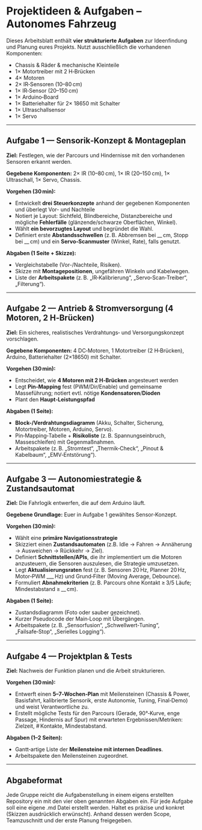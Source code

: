 # Projektideen & Aufgaben – Autonomes Fahrzeug

Dieses Arbeitsblatt enthält **vier strukturierte Aufgaben** zur Ideenfindung und Planung eures Projekts. Nutzt ausschließlich die vorhandenen Komponenten:

- Chassis & Räder & mechanische Kleinteile
- 1× Motortreiber mit 2 H‑Brücken
- 4× Motoren
- 2× IR‑Sensoren (10–80 cm)
- 1× IR‑Sensor (20–150 cm)
- 1× Arduino‑Board
- 1× Batteriehalter für 2× 18650 mit Schalter
- 1× Ultraschallsensor
- 1× Servo

---

## Aufgabe 1 — Sensorik‑Konzept & Montageplan
**Ziel:** Festlegen, wie der Parcours und Hindernisse mit den vorhandenen Sensoren erkannt werden.

**Gegebene Komponenten:** 2× IR (10–80 cm), 1× IR (20–150 cm), 1× Ultraschall, 1× Servo, Chassis.

**Vorgehen (30 min):**
- Entwickelt **drei Steuerkonzepte** anhand der gegebenen Komponenten und überlegt Vor- und Nachteile
- Notiert je Layout: Sichtfeld, Blindbereiche, Distanzbereiche und mögliche **Fehlerfälle** (glänzende/schwarze Oberflächen, Winkel).
- Wählt **ein bevorzugtes Layout** und begründet die Wahl.
- Definiert erste **Abstandsschwellen** (z. B. Abbremsen bei __ cm, Stopp bei __ cm) und ein **Servo‑Scanmuster** (Winkel, Rate), falls genutzt.

**Abgaben (1 Seite + Skizze):**
- Vergleichstabelle (Vor-/Nachteile, Risiken).  
- Skizze mit **Montagepositionen**, ungefähren Winkeln und Kabelwegen.  
- Liste der **Arbeitspakete** (z. B. „IR‑Kalibrierung“, „Servo‑Scan‑Treiber“, „Filterung“).

---

## Aufgabe 2 — Antrieb & Stromversorgung (4 Motoren, 2 H‑Brücken)
**Ziel:** Ein sicheres, realistisches Verdrahtungs‑ und Versorgungskonzept vorschlagen.

**Gegebene Komponenten:** 4 DC‑Motoren, 1 Motortreiber (2 H‑Brücken), Arduino, Batteriehalter (2×18650) mit Schalter.

**Vorgehen (30 min):**
- Entscheidet, wie **4 Motoren mit 2 H‑Brücken** angesteuert werden
- Legt **Pin‑Mapping** fest (PWM/Dir/Enable) und gemeinsame Masseführung; notiert evtl. nötige **Kondensatoren**/**Dioden**
- Plant den **Haupt‑Leistungspfad**

**Abgaben (1 Seite):**
- **Block-/Verdrahtungsdiagramm** (Akku, Schalter, Sicherung, Motortreiber, Motoren, Arduino, Servo).  
- Pin‑Mapping‑Tabelle + **Risikoliste** (z. B. Spannungseinbruch, Masseschleifen) mit Gegenmaßnahmen.  
- Arbeitspakete (z. B. „Stromtest“, „Thermik‑Check“, „Pinout & Kabelbaum“, „EMV‑Entstörung“).

---

## Aufgabe 3 — Autonomiestrategie & Zustandsautomat
**Ziel:** Die Fahrlogik entwerfen, die auf dem Arduino läuft.

**Gegebene Grundlage:** Euer in Aufgabe 1 gewähltes Sensor‑Konzept.

**Vorgehen (30 min):**
- Wählt eine **primäre Navigationsstrategie**
- Skizziert einen **Zustandsautomaten** (z.B. Idle → Fahren → Annäherung → Ausweichen → Rückkehr → Ziel).  
- Definiert **Schnittstellen/APIs**, die ihr implementiert um die Motoren anzusteuern, die Sensoren auszulesen, die Strategie umzusetzen.  
- Legt **Aktualisierungsraten** fest (z. B. Sensoren 20 Hz, Planner 20 Hz, Motor‑PWM ___ Hz) und Grund‑Filter (Moving Average, Debounce).
- Formuliert **Abnahmekriterien** (z. B. Parcours ohne Kontakt ≥ 3/5 Läufe; Mindestabstand ≥ __ cm).

**Abgaben (1 Seite):**
- Zustandsdiagramm (Foto oder sauber gezeichnet).  
- Kurzer Pseudocode der Main‑Loop mit Übergängen.  
- Arbeitspakete (z. B. „Sensorfusion“, „Schwellwert‑Tuning“, „Failsafe‑Stop“, „Serielles Logging“).

---

## Aufgabe 4 — Projektplan & Tests
**Ziel:** Nachweis der Funktion planen und die Arbeit strukturieren.

**Vorgehen (30 min):**
- Entwerft einen **5–7‑Wochen‑Plan** mit Meilensteinen (Chassis & Power, Basisfahrt, kalibrierte Sensorik, erste Autonomie, Tuning, Final‑Demo) und weist Verantwortliche zu.  
- Erstellt mögliche Tests für den Parcours (Gerade, 90°‑Kurve, enge Passage, Hindernis auf Spur) mit erwarteten Ergebnissen/Metriken: Zielzeit, # Kontakte, Mindestabstand.

**Abgaben (1–2 Seiten):**
- Gantt‑artige Liste der **Meilensteine mit internen Deadlines**.  
- Arbeitspakete den Meilensteinen zugeordnet.

---

## Abgabeformat
Jede Gruppe reicht die Aufgabenstellung in einem eigens erstellten Repository ein mit den vier oben genannten Abgaben ein. Für jede Aufgabe soll eine eigene .md Datei erstellt werden. Haltet es präzise und konkret (Skizzen ausdrücklich erwünscht). Anhand dessen werden Scope, Teamzuschnitt und der erste Planung freigegeben.

